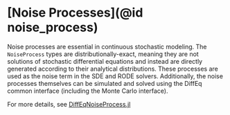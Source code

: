 # [Noise Processes](@id noise_process)

Noise processes are essential in continuous stochastic modeling. The `NoiseProcess`
types are distributionally-exact, meaning they are not solutions of
stochastic differential equations and instead are directly generated according
to their analytical distributions. These processes are used as the noise term
in the SDE and RODE solvers. Additionally, the noise processes themselves can
be simulated and solved using the DiffEq common interface (including the Monte
Carlo interface).

For more details, see [DiffEqNoiseProcess.jl](noise.sciml.ai/dev)


